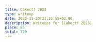 ```yaml
---
title: Cakectf 2023
type: writeup
date: 2023-11-23T23:23:55+02:00
description: Writeups for [Cakectf 2023]
place: 83
total: 729
---
```

